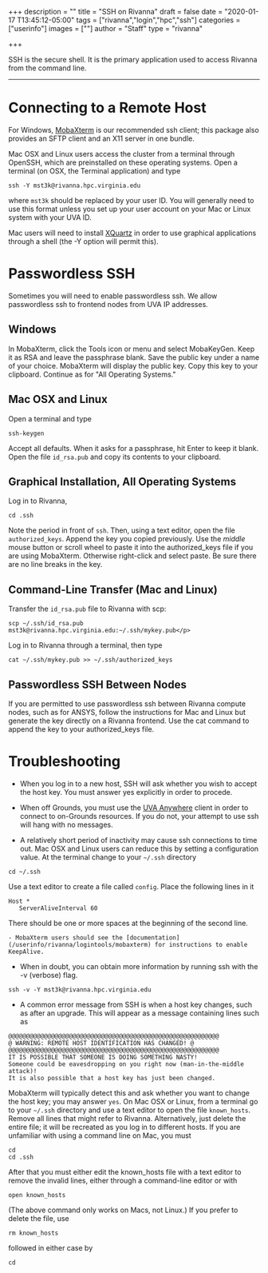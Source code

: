 +++
description = ""
title = "SSH on Rivanna"
draft = false
date = "2020-01-17 T13:45:12-05:00"
tags = ["rivanna","login","hpc","ssh"]
categories = ["userinfo"]
images = [""]
author = "Staff"
type = "rivanna"

+++

<p class="lead">SSH is the secure shell. It is the primary application used to access Rivanna from the command line.</p>

- - -

# Connecting to a Remote Host

For Windows, [MobaXterm](/userinfo/rivanna/logintools/mobaxterm) is our recommended ssh client; this package also provides an SFTP client and an X11 server in one bundle.

Mac OSX and Linux users access the cluster from a terminal through OpenSSH, which are preinstalled on these operating systems. Open a terminal (on OSX, the Terminal application) and type
```
ssh -Y mst3k@rivanna.hpc.virginia.edu
```

where `mst3k` should be replaced by your user ID. You will generally need to use this format unless you set up your user account on your Mac or Linux system with your UVA ID. 

Mac users will need to install [XQuartz](https://xquartz.org) in order to use graphical applications through a shell (the -Y option will permit this).

# Passwordless SSH

Sometimes you will need to enable passwordless ssh. We allow passwordless ssh to frontend nodes from UVA IP addresses.

## Windows

In MobaXterm, click the Tools icon or menu and select MobaKeyGen. Keep it as RSA and leave the passphrase blank. Save the public key under a name of your choice. MobaXterm will display the public key. Copy this key to your clipboard. Continue as for "All Operating Systems."

## Mac OSX and Linux

Open a terminal and type
```
ssh-keygen
```

Accept all defaults. When it asks for a passphrase, hit Enter to keep it blank. Open the file `id_rsa.pub` and copy its contents to your clipboard.

## Graphical Installation, All Operating Systems

Log in to Rivanna,
```
cd .ssh
```

Note the period in front of `ssh`. Then, using a text editor, open the file `authorized_keys`. Append the key you copied previously. Use the _middle_ mouse button or scroll wheel to paste it into the authorized_keys file if you are using MobaXterm. Otherwise right-click and select paste.  Be sure there are no line breaks in the key.

## Command-Line Transfer (Mac and Linux)

Transfer the `id_rsa.pub` file to Rivanna with scp:
```
scp ~/.ssh/id_rsa.pub mst3k@rivanna.hpc.virginia.edu:~/.ssh/mykey.pub</p>
```

Log in to Rivanna through a terminal, then type
```
cat ~/.ssh/mykey.pub >> ~/.ssh/authorized_keys
```

## Passwordless SSH Between Nodes

If you are permitted to use passwordless ssh between Rivanna compute nodes, such as for ANSYS, follow the instructions for Mac and Linux but generate the key directly on a Rivanna frontend. Use the cat command to append the key to your authorized_keys file.</p>

# Troubleshooting

- When you log in to a new host, SSH will ask whether you wish to accept the host key. You must answer yes explicitly in order to procede.

- When off Grounds, you must use the [UVA Anywhere](https://virginia.service-now.com/its?id=itsweb_kb_article&sys_id=f24e5cdfdb3acb804f32fb671d9619d0) client in order to connect to on-Grounds resources. If you do not, your attempt to use ssh will hang with no messages.

- A relatively short period of inactivity may cause ssh connections to time out.  Mac OSX and Linux users can reduce this by setting a configuration value. At the terminal change to your `~/.ssh` directory
```
cd ~/.ssh
```
Use a text editor to create a file called `config`. Place the following lines in it
```
Host *
   ServerAliveInterval 60
```
There should be one or more spaces at the beginning of the second line.

    - MobaXterm users should see the [documentation](/userinfo/rivanna/logintools/mobaxterm) for instructions to enable KeepAlive.

- When in doubt, you can obtain more information by running ssh with the -v (verbose) flag.
```
ssh -v -Y mst3k@rivanna.hpc.virginia.edu
```
- A common error message from SSH is when a host key changes, such as after an upgrade. This will appear as a message containing lines such as
```
@@@@@@@@@@@@@@@@@@@@@@@@@@@@@@@@@@@@@@@@@@@@@@@@@@@@@@@@@@@
@ WARNING: REMOTE HOST IDENTIFICATION HAS CHANGED! @
@@@@@@@@@@@@@@@@@@@@@@@@@@@@@@@@@@@@@@@@@@@@@@@@@@@@@@@@@@@
IT IS POSSIBLE THAT SOMEONE IS DOING SOMETHING NASTY!
Someone could be eavesdropping on you right now (man-in-the-middle attack)!
It is also possible that a host key has just been changed.
```
MobaXterm will typically detect this and ask whether you want to change the host key; you may answer `yes`. On Mac OSX or Linux, from a terminal go to your `~/.ssh` directory and use a text editor to open the file `known_hosts`. Remove all lines that might refer to Rivanna. Alternatively, just delete the entire file; it will be recreated as you log in to different hosts. If you are unfamiliar with using a command line on Mac, you must
```
cd 
cd .ssh
```
After that you must either edit the known_hosts file with a text editor to remove the invalid lines, either through a command-line editor or with
```
open known_hosts
```
(The above command only works on Macs, not Linux.) If you prefer to delete the file, use
```
rm known_hosts
```
followed in either case by
```
cd 
```
